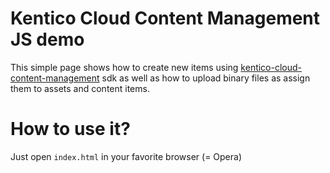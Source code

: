 # Kentico Cloud Content Management JS demo

This simple page shows how to create new items using [kentico-cloud-content-management](https://github.com/Kentico/kentico-cloud-js/tree/master/packages/content-management) sdk as well as how to upload binary files as assign them to assets and content items.

# How to use it?

Just open `index.html` in your favorite browser (= Opera)